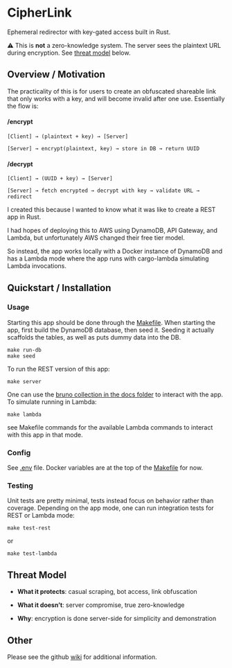 # CipherLink
Ephemeral redirector with key-gated access built in Rust.

⚠️ This is **not** a zero-knowledge system. The server sees the plaintext URL during encryption. See [threat model](https://github.com/travis-james/CipherLink/blob/main/README.md#threat-model) below.

## Overview / Motivation
The practicality of this is for users to create an obfuscated shareable link that only works with a key, and will become invalid after one use.
Essentially the flow is:
#### /encrypt
```
[Client] → (plaintext + key) → [Server]

[Server] → encrypt(plaintext, key) → store in DB → return UUID
```

#### /decrypt
```
[Client] → (UUID + key) → [Server]

[Server] → fetch encrypted → decrypt with key → validate URL → redirect
```


I created this because I wanted to know what it was like to create a REST app in Rust.

I had hopes of deploying this to AWS using DynamoDB, API Gateway, and Lambda, but unfortunately AWS changed their free tier model.

So instead, the app works locally with a Docker instance of DynamoDB and has a Lambda mode where the app runs with cargo-lambda simulating Lambda invocations.

## Quickstart / Installation
### Usage
Starting this app should be done through the [Makefile](https://github.com/travis-james/CipherLink/blob/main/Makefile). When starting the app, first build the DynamoDB database, then seed it. Seeding it actually scaffolds the tables, as well as puts dummy data into the DB.
```
make run-db
make seed
```
To run the REST version of this app:
```
make server
```
One can use the [bruno collection in the docs folder](https://github.com/travis-james/CipherLink/tree/main/docs/cipherlink) to interact with the app.
To simulate running in Lambda:
```
make lambda
```
see Makefile commands for the available Lambda commands to interact with this app in that mode.
### Config
See [.env](https://github.com/travis-james/CipherLink/blob/main/.env) file.
Docker variables are at the top of the [Makefile](https://github.com/travis-james/CipherLink/blob/3d067076f8c503fde5ca0fcea8e5d42be1aa23a1/Makefile#L1-L4) for now.
### Testing 
Unit tests are pretty minimal, tests instead focus on behavior rather than coverage. Depending on the app mode, one can run integration tests for REST or Lambda mode:
```
make test-rest
```
or
```
make test-lambda
```

## Threat Model
* **What it protects**: casual scraping, bot access, link obfuscation

* **What it doesn’t**: server compromise, true zero-knowledge

* **Why**: encryption is done server-side for simplicity and demonstration

## Other
Please see the github [wiki](https://github.com/travis-james/CipherLink/wiki) for additional information.
